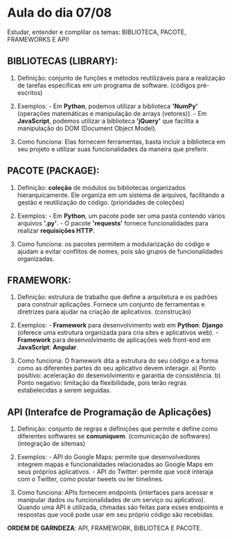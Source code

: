 # Aula do dia 07/08
Estudar, entender e complilar os temas: BIBLIOTECA, PACOTE, FRAMEWORKS E API!

## BIBLIOTECAS (LIBRARY):
  1) Definição: conjunto de funções e métodos reutilizáveis para a realização de tarefas específicas em um programa de software. (códigos pré-escritos)
     
  2) Exemplos: - Em **Python**, podemos utilizar a biblioteca **'NumPy'** (operações matemáticas e manipulação de arrays (vetores)).
               - Em **JavaScript**, podemos utilizar a biblioteca **'jQuery'** que facilita a manipulação do DOM (Document Object Model).
     
  3) Como funciona: Elas fornecem ferramentas, basta incluir a biblioteca em seu projeto e utilizar suas funcionalidades da maneira que preferir.

## PACOTE (PACKAGE):
  1) Definição: **coleção** de módulos ou bibliotecas organizados hierarquicamente. Ele organiza em um sistema de arquivos, facilitando a gestão e reutilização do código. (prioridades de coleções)

  2) Exemplos: - Em **Python**, um pacote pode ser uma pasta contendo vários arquivos **'.py'**.
               - O pacote **'requests'** fornece funcionalidades para realizar **requisições HTTP**.

  3) Como funciona: os pacotes permitem a modularização do código e ajudam a evitar conflitos de nomes, pois são grupos de funcionalidades organizadas.

## FRAMEWORK: 
  1) Definição: estrutura de trabalho que define a arquitetura e os padrões para construir aplicações. Fornece um conjunto de ferramentas e diretrizes para ajudar na criação de aplicativos. (construção)

  2) Exemplos: - **Framework** para desenvolvimento web em **Python**: **Django** (oferece uma estrutura organizada para cria sites e aplicativos web).
               - **Framework** para desenvolvimento de aplicações web front-end em **JavaScript**: **Angular**.

  3) Como funciona: O framework dita a estrutura do seu código e a forma como as diferentes partes do seu aplicativo devem interagir.
     a) Ponto positivo: aceleração do desenvolvimento e garantia de consistência.
     b) Ponto negativo: limitação da flexibilidade, pois terão regras estabelecidas a serem seguidas.

## API (Interafce de Programação de Aplicações)
  1) Definição: conjunto de regras e definições que permite e define como diferentes softwares se **comuniquem**. (comunicação de softwares) (integração de sitemas)

  2) Exemplos: - API do Google Maps: permite que desenvolvedores integrem mapas e funcionalidades relacionadas ao Google Maps em seus próprios aplicativos.
               - API do Twitter: permite que você interaja com o Twitter, como postar tweets ou ler timelines.
    
  3) Como funciona: APIs fornecem endpoints (interfaces para acessar e manipular dados ou funcionalidades de um serviço ou aplicativo). Quando uma API é utilizada, chmadas são feitas para esses endpoints e respostas que você pode usar em seu próprio código são recebidas.

**ORDEM DE GARNDEZA**: API, FRAMEWORK, BIBLIOTECA E PACOTE. 


